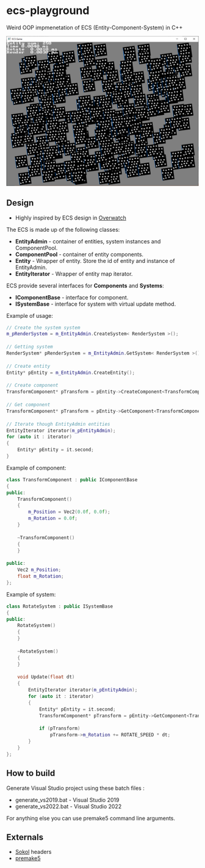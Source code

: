 # ecs-playground
Weird OOP impmenetation of ECS (Entity-Component-System) in C++ 

![250 sprites](https://github.com/ugozapad/ecs-playground/raw/main/resources/image1.png)

## Design

* Highly inspired by ECS design in [Overwatch](https://www.youtube.com/watch?v=W3aieHjyNvw)

The ECS is made up of the following classes:
- **EntityAdmin** - container of entities, system instances and ComponentPool. 
- **ComponentPool** - container of entity components. 
- **Entity** - Wrapper of entity. Store the id of entity and instance of EntityAdmin.
- **EntityIterator** - Wrapper of entity map iterator.

ECS provide several interfaces for **Components** and **Systems**:
- **IComponentBase** - interface for component.
- **ISystemBase** - interface for system with virtual update method.

Example of usage:
```cpp
// Create the system system
m_pRenderSystem = m_EntityAdmin.CreateSystem< RenderSystem >();

// Getting system
RenderSystem* pRenderSystem = m_EntityAdmin.GetSystem< RenderSystem >();
	
// Create entity
Entity* pEntity = m_EntityAdmin.CreateEntity();

// Create component
TransformComponent* pTransform = pEntity->CreateComponent<TransformComponent>();

// Get component
TransformComponent* pTransform = pEntity->GetComponent<TransformComponent>();

// Iterate though EntityAdmin entities
EntityIterator iterator(m_pEntityAdmin);
for (auto it : iterator)
{
	Entity* pEntity = it.second;
}
```

Example of component:
```cpp
class TransformComponent : public IComponentBase
{
public:
	TransformComponent()
	{
		m_Position = Vec2(0.0f, 0.0f);
		m_Rotation = 0.0f;
	}
	
	~TransformComponent()
	{
	}

public:
    Vec2 m_Position;
    float m_Rotation;
};
```

Example of system:
```cpp
class RotateSystem : public ISystemBase
{
public:
	RotateSystem()
	{
	}
	
	~RotateSystem()
	{
	}

	void Update(float dt)
	{
		EntityIterator iterator(m_pEntityAdmin);
		for (auto it : iterator)
		{
			Entity* pEntity = it.second;
			TransformComponent* pTransform = pEntity->GetComponent<TransformComponent>();
	
			if (pTransform)
				pTransform->m_Rotation += ROTATE_SPEED * dt;
		}
	}
};
```

## How to build

Generate Visual Studio project using these batch files :
* generate_vs2019.bat - Visual Studio 2019
* generate_vs2022.bat - Visual Studio 2022

For anything else you can use premake5 command line arguments.

## Externals

* [Sokol](https://github.com/floooh/sokol) headers
* [premake5](https://premake.github.io/)